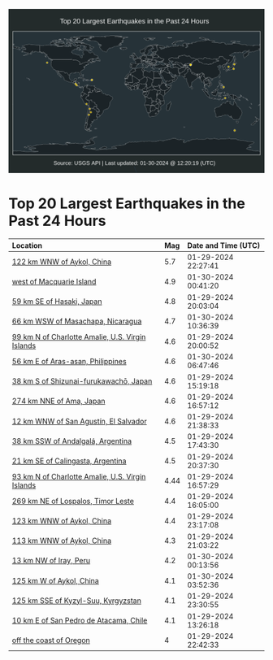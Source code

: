 ![Map](./map.png)

# Top 20 Largest Earthquakes in the Past 24 Hours

| Location | Mag | Date and Time (UTC) |
|:---|:---|:---|
| [122 km WNW of Aykol, China](https://earthquake.usgs.gov/earthquakes/eventpage/us7000luuy) | 5.7 | 01-29-2024 22:27:41 |
| [west of Macquarie Island](https://earthquake.usgs.gov/earthquakes/eventpage/us7000luvu) | 4.9 | 01-30-2024 00:41:20 |
| [59 km SE of Hasaki, Japan](https://earthquake.usgs.gov/earthquakes/eventpage/us7000lutd) | 4.8 | 01-29-2024 20:03:04 |
| [66 km WSW of Masachapa, Nicaragua](https://earthquake.usgs.gov/earthquakes/eventpage/us7000luyc) | 4.7 | 01-30-2024 10:36:39 |
| [99 km N of Charlotte Amalie, U.S. Virgin Islands](https://earthquake.usgs.gov/earthquakes/eventpage/pr2024029005) | 4.6 | 01-29-2024 20:00:52 |
| [56 km E of Aras-asan, Philippines](https://earthquake.usgs.gov/earthquakes/eventpage/us7000luxb) | 4.6 | 01-30-2024 06:47:46 |
| [38 km S of Shizunai-furukawachō, Japan](https://earthquake.usgs.gov/earthquakes/eventpage/us7000luqg) | 4.6 | 01-29-2024 15:19:18 |
| [274 km NNE of Ama, Japan](https://earthquake.usgs.gov/earthquakes/eventpage/us7000lus7) | 4.6 | 01-29-2024 16:57:12 |
| [12 km WNW of San Agustín, El Salvador](https://earthquake.usgs.gov/earthquakes/eventpage/us7000luun) | 4.6 | 01-29-2024 21:38:33 |
| [38 km SSW of Andalgalá, Argentina](https://earthquake.usgs.gov/earthquakes/eventpage/us7000lush) | 4.5 | 01-29-2024 17:43:30 |
| [21 km SE of Calingasta, Argentina](https://earthquake.usgs.gov/earthquakes/eventpage/us7000luu5) | 4.5 | 01-29-2024 20:37:30 |
| [93 km N of Charlotte Amalie, U.S. Virgin Islands](https://earthquake.usgs.gov/earthquakes/eventpage/pr2024029002) | 4.44 | 01-29-2024 16:57:29 |
| [269 km NE of Lospalos, Timor Leste](https://earthquake.usgs.gov/earthquakes/eventpage/us7000luqp) | 4.4 | 01-29-2024 16:05:00 |
| [123 km WNW of Aykol, China](https://earthquake.usgs.gov/earthquakes/eventpage/us7000luvc) | 4.4 | 01-29-2024 23:17:08 |
| [113 km WNW of Aykol, China](https://earthquake.usgs.gov/earthquakes/eventpage/us7000luue) | 4.3 | 01-29-2024 21:03:22 |
| [13 km NW of Iray, Peru](https://earthquake.usgs.gov/earthquakes/eventpage/us7000luvn) | 4.2 | 01-30-2024 00:13:56 |
| [125 km W of Aykol, China](https://earthquake.usgs.gov/earthquakes/eventpage/us7000luwf) | 4.1 | 01-30-2024 03:52:36 |
| [125 km SSE of Kyzyl-Suu, Kyrgyzstan](https://earthquake.usgs.gov/earthquakes/eventpage/us7000luvf) | 4.1 | 01-29-2024 23:30:55 |
| [10 km E of San Pedro de Atacama, Chile](https://earthquake.usgs.gov/earthquakes/eventpage/us7000lupw) | 4.1 | 01-29-2024 13:26:18 |
| [off the coast of Oregon](https://earthquake.usgs.gov/earthquakes/eventpage/us7000luv2) | 4 | 01-29-2024 22:42:33 |
